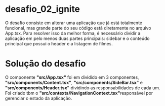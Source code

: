# desafio_02_ignite
O desafio consiste em alterar uma aplicação que já está totalmente funcional, mas grande parte do seu código está diretamente no arquivo App.tsx. 
Para resolver isso da melhor forma, é necessário dividir a aplicação em pelo menos duas partes principais: sidebar e o conteúdo principal que possui o header 
e a listagem de filmes.

# Solução do desafio
O componente <b>"src/App.tsx"</b> foi em dividido em 3 componentes, <b>"src/components/Content.tsx"</b>, <b>"src/components/SideBar.tsx"</b> e <b>"src/components/Header.tsx"</b> dividindo
as responsabilidades de cada um. Foi criado tbm o <b>"src/contexts/NavigationContext.tsx"</b>responsável por gerenciar o estado da aplicação.
